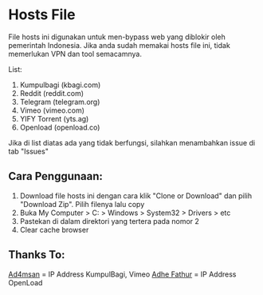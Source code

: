 # Hosts File 
File hosts ini digunakan untuk men-bypass web yang diblokir oleh pemerintah Indonesia. Jika anda sudah memakai hosts file ini, tidak memerlukan VPN dan tool semacamnya.

List:
1) Kumpulbagi (kbagi.com)
2) Reddit (reddit.com)
3) Telegram (telegram.org)
4) Vimeo (vimeo.com)
5) YIFY Torrent (yts.ag)
6) Openload (openload.co)

Jika di list diatas ada yang tidak berfungsi, silahkan menambahkan issue di tab "Issues"

## Cara Penggunaan:
1) Download file hosts ini dengan cara klik "Clone or Download" dan pilih "Download Zip". Pilih filenya lalu copy
2) Buka My Computer > C: > Windows > System32 > Drivers > etc
3) Pastekan di dalam direktori yang tertera pada nomor 2
4) Clear cache browser





## Thanks To:
[Ad4msan](https://ad4msan.com/) = IP Address KumpulBagi, Vimeo
[Adhe Fathur](https://www.facebook.com/adhe.fathur) = IP Address OpenLoad
